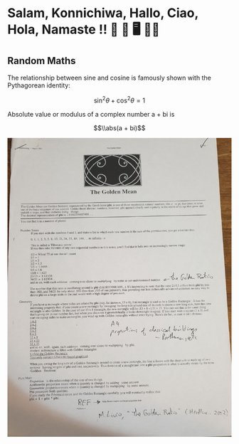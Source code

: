 # Salam, Konnichiwa, Hallo, Ciao, Hola, Namaste !! 🐉 🦘 🖥️ 👨‍🎨

## Random Maths

The relationship between sine and cosine is famously shown with the Pythagorean identity:

```math
\sin^2\theta + \cos^2\theta = 1
```

Absolute value or modulus of a complex number a + bi is 

```math
\\abs(a + bi)
```

![Golden Mean](images/golden-mean.jpg)
